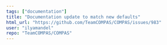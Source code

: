 ```yaml
---
tags: ["documentation"]
title: "Documentation update to match new defaults"
html_url: "https://github.com/TeamCOMPAS/COMPAS/issues/983"
user: "ilyamandel"
repo: "TeamCOMPAS/COMPAS"
---
```


